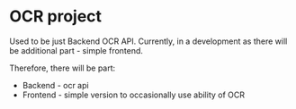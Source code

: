 # OCR project

Used to be just Backend OCR API.
Currently, in a development as there will be additional part - simple frontend.

Therefore, there will be part:
 * Backend - ocr api
 * Frontend - simple version to occasionally use ability of OCR


